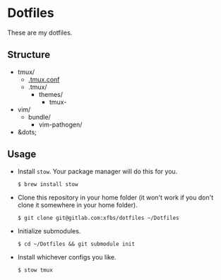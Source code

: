 # Dotfiles

These are my dotfiles. 

## Structure

*   tmux/
    *   [.tmux.conf](tmux/.tmux.conf)
    *   .tmux/
        *   themes/
            *   tmux-
*   vim/
    *   bundle/
        *   vim-pathogen/
*   &dots;

## Usage

*   Install `stow`. Your package manager will do this for you.

        $ brew install stow

*   Clone this repository in your home folder (it won't work if you don't clone it somewhere in your home folder).

        $ git clone git@gitlab.com:xfbs/dotfiles ~/Dotfiles

*   Initialize submodules.

        $ cd ~/Dotfiles && git submodule init

*   Install whichever configs you like.

        $ stow tmux
